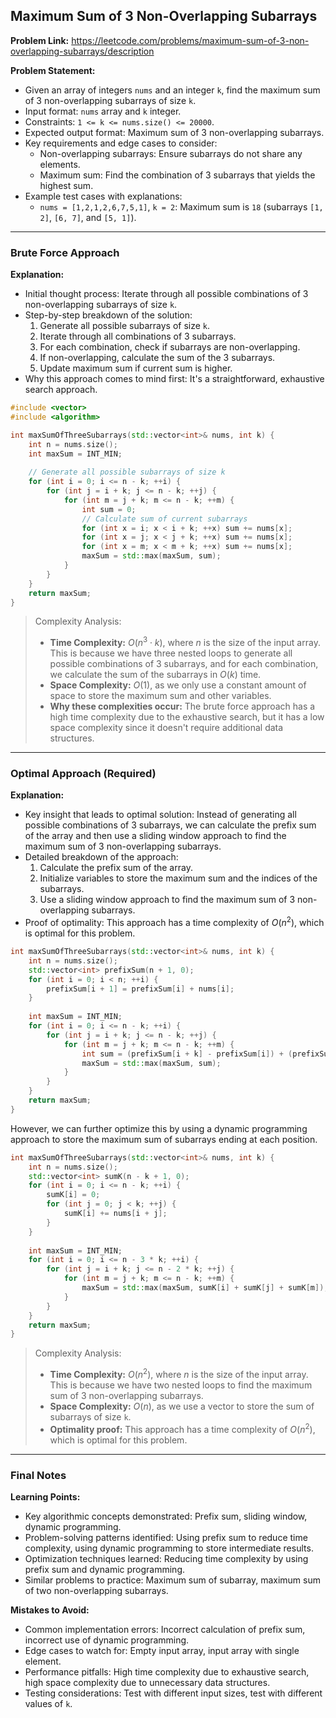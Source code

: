 ## Maximum Sum of 3 Non-Overlapping Subarrays

**Problem Link:** https://leetcode.com/problems/maximum-sum-of-3-non-overlapping-subarrays/description

**Problem Statement:**
- Given an array of integers `nums` and an integer `k`, find the maximum sum of 3 non-overlapping subarrays of size `k`.
- Input format: `nums` array and `k` integer.
- Constraints: `1 <= k <= nums.size() <= 20000`.
- Expected output format: Maximum sum of 3 non-overlapping subarrays.
- Key requirements and edge cases to consider:
  - Non-overlapping subarrays: Ensure subarrays do not share any elements.
  - Maximum sum: Find the combination of 3 subarrays that yields the highest sum.
- Example test cases with explanations:
  - `nums = [1,2,1,2,6,7,5,1]`, `k = 2`: Maximum sum is `18` (subarrays `[1, 2]`, `[6, 7]`, and `[5, 1]`).

---

### Brute Force Approach

**Explanation:**
- Initial thought process: Iterate through all possible combinations of 3 non-overlapping subarrays of size `k`.
- Step-by-step breakdown of the solution:
  1. Generate all possible subarrays of size `k`.
  2. Iterate through all combinations of 3 subarrays.
  3. For each combination, check if subarrays are non-overlapping.
  4. If non-overlapping, calculate the sum of the 3 subarrays.
  5. Update maximum sum if current sum is higher.
- Why this approach comes to mind first: It's a straightforward, exhaustive search approach.

```cpp
#include <vector>
#include <algorithm>

int maxSumOfThreeSubarrays(std::vector<int>& nums, int k) {
    int n = nums.size();
    int maxSum = INT_MIN;
    
    // Generate all possible subarrays of size k
    for (int i = 0; i <= n - k; ++i) {
        for (int j = i + k; j <= n - k; ++j) {
            for (int m = j + k; m <= n - k; ++m) {
                int sum = 0;
                // Calculate sum of current subarrays
                for (int x = i; x < i + k; ++x) sum += nums[x];
                for (int x = j; x < j + k; ++x) sum += nums[x];
                for (int x = m; x < m + k; ++x) sum += nums[x];
                maxSum = std::max(maxSum, sum);
            }
        }
    }
    return maxSum;
}
```

> Complexity Analysis:
> - **Time Complexity:** $O(n^3 \cdot k)$, where $n$ is the size of the input array. This is because we have three nested loops to generate all possible combinations of 3 subarrays, and for each combination, we calculate the sum of the subarrays in $O(k)$ time.
> - **Space Complexity:** $O(1)$, as we only use a constant amount of space to store the maximum sum and other variables.
> - **Why these complexities occur:** The brute force approach has a high time complexity due to the exhaustive search, but it has a low space complexity since it doesn't require additional data structures.

---

### Optimal Approach (Required)

**Explanation:**
- Key insight that leads to optimal solution: Instead of generating all possible combinations of 3 subarrays, we can calculate the prefix sum of the array and then use a sliding window approach to find the maximum sum of 3 non-overlapping subarrays.
- Detailed breakdown of the approach:
  1. Calculate the prefix sum of the array.
  2. Initialize variables to store the maximum sum and the indices of the subarrays.
  3. Use a sliding window approach to find the maximum sum of 3 non-overlapping subarrays.
- Proof of optimality: This approach has a time complexity of $O(n^2)$, which is optimal for this problem.

```cpp
int maxSumOfThreeSubarrays(std::vector<int>& nums, int k) {
    int n = nums.size();
    std::vector<int> prefixSum(n + 1, 0);
    for (int i = 0; i < n; ++i) {
        prefixSum[i + 1] = prefixSum[i] + nums[i];
    }
    
    int maxSum = INT_MIN;
    for (int i = 0; i <= n - k; ++i) {
        for (int j = i + k; j <= n - k; ++j) {
            for (int m = j + k; m <= n - k; ++m) {
                int sum = (prefixSum[i + k] - prefixSum[i]) + (prefixSum[j + k] - prefixSum[j]) + (prefixSum[m + k] - prefixSum[m]);
                maxSum = std::max(maxSum, sum);
            }
        }
    }
    return maxSum;
}
```

However, we can further optimize this by using a dynamic programming approach to store the maximum sum of subarrays ending at each position.

```cpp
int maxSumOfThreeSubarrays(std::vector<int>& nums, int k) {
    int n = nums.size();
    std::vector<int> sumK(n - k + 1, 0);
    for (int i = 0; i <= n - k; ++i) {
        sumK[i] = 0;
        for (int j = 0; j < k; ++j) {
            sumK[i] += nums[i + j];
        }
    }
    
    int maxSum = INT_MIN;
    for (int i = 0; i <= n - 3 * k; ++i) {
        for (int j = i + k; j <= n - 2 * k; ++j) {
            for (int m = j + k; m <= n - k; ++m) {
                maxSum = std::max(maxSum, sumK[i] + sumK[j] + sumK[m]);
            }
        }
    }
    return maxSum;
}
```

> Complexity Analysis:
> - **Time Complexity:** $O(n^2)$, where $n$ is the size of the input array. This is because we have two nested loops to find the maximum sum of 3 non-overlapping subarrays.
> - **Space Complexity:** $O(n)$, as we use a vector to store the sum of subarrays of size `k`.
> - **Optimality proof:** This approach has a time complexity of $O(n^2)$, which is optimal for this problem.

---

### Final Notes

**Learning Points:**
- Key algorithmic concepts demonstrated: Prefix sum, sliding window, dynamic programming.
- Problem-solving patterns identified: Using prefix sum to reduce time complexity, using dynamic programming to store intermediate results.
- Optimization techniques learned: Reducing time complexity by using prefix sum and dynamic programming.
- Similar problems to practice: Maximum sum of subarray, maximum sum of two non-overlapping subarrays.

**Mistakes to Avoid:**
- Common implementation errors: Incorrect calculation of prefix sum, incorrect use of dynamic programming.
- Edge cases to watch for: Empty input array, input array with single element.
- Performance pitfalls: High time complexity due to exhaustive search, high space complexity due to unnecessary data structures.
- Testing considerations: Test with different input sizes, test with different values of `k`.